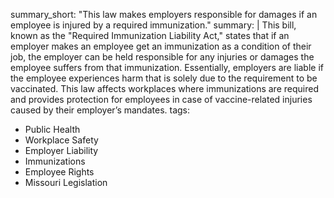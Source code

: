 summary_short: "This law makes employers responsible for damages if an employee is injured by a required immunization."
summary: |
  This bill, known as the "Required Immunization Liability Act," states that if an employer makes an employee get an immunization as a condition of their job, the employer can be held responsible for any injuries or damages the employee suffers from that immunization. Essentially, employers are liable if the employee experiences harm that is solely due to the requirement to be vaccinated. This law affects workplaces where immunizations are required and provides protection for employees in case of vaccine-related injuries caused by their employer’s mandates.
tags:
  - Public Health
  - Workplace Safety
  - Employer Liability
  - Immunizations
  - Employee Rights
  - Missouri Legislation

